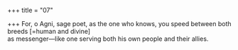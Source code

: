+++
title = "07"

+++
For, o Agni, sage poet, as the one who knows, you speed between both  breeds [=human and divine]  
as messenger—like one serving both his own people and their allies.  